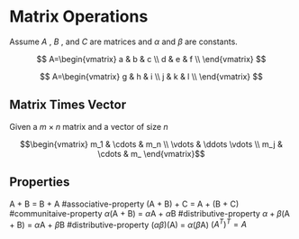 # Matrix Operations

Assume *A* , *B* , and *C* are matrices and $\alpha$ and $\beta$ are constants.

$$
A=\begin{vmatrix}
a & b & c \\
d & e & f  \\
\end{vmatrix}
$$

$$
A=\begin{vmatrix}
g & h & i \\
j & k & l  \\
\end{vmatrix}
$$

## Matrix Times Vector

Given a $m\times n$ matrix and a vector of size $n$

$$\begin{vmatrix}
m_1 & \cdots &  m_n \\ 
\vdots & \ddots \vdots \\ 
m_j & \cdots & m_
\end{vmatrix}$$

## Properties

A + B = B + A #associative-property
(A + B) + C = A + (B + C) #communitaive-property
$\alpha$(A + B) = $\alpha$A + $\alpha$B #distributive-property
$\alpha + \beta$(A + B) = $\alpha$A + $\beta$B #distributive-property 
($\alpha\beta$)(A) = $\alpha$($\beta$A)
$(A^T)^T=A$

